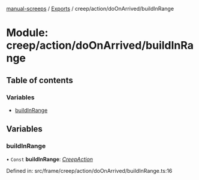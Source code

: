 [manual-screeps](../README.md) / [Exports](../modules.md) / creep/action/doOnArrived/buildInRange

# Module: creep/action/doOnArrived/buildInRange

## Table of contents

### Variables

- [buildInRange](creep_action_doonarrived_buildinrange.md#buildinrange)

## Variables

### buildInRange

• `Const` **buildInRange**: [*CreepAction*](../interfaces/creep_action_doonarrived.creepaction.md)

Defined in: src/frame/creep/action/doOnArrived/buildInRange.ts:16
